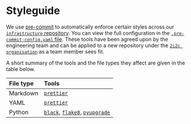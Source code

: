 # Styleguide

We use [pre-commit](https://pre-commit.com/) to automatically enforce certain styles across our [`infrastructure` repository](https://github.com/2i2c-org/infrastructure).
You can view the full configuration in the [`.pre-commit-config.yaml` file](https://github.com/2i2c-org/infrastructure/blob/master/.pre-commit-config.yaml).
These tools have been agreed upon by the engineering team and can be applied to a new repository under the [`2i2c organisation`](https://github.com/2i2c-org) as a team member sees fit.

A short summary of the tools and the file types they affect are given in the table below.

| File type | Tools |
| :--- | :--- |
| Markdown | [`prettier`](https://prettier.io/) |
| YAML | [`prettier`](https://prettier.io/) |
| Python | [`black`](https://black.readthedocs.io/), [`flake8`](https://flake8.pycqa.org/), [`pyupgrade`](https://github.com/asottile/pyupgrade) |
